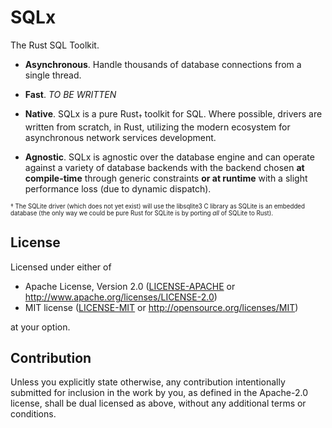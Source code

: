 # SQLx

The Rust SQL Toolkit.
 
 * **Asynchronous**. Handle thousands of database connections from a single thread.
 
 * **Fast**. _TO BE WRITTEN_
 
 * **Native**. SQLx is a pure Rust<sub>†</sub> toolkit for SQL. Where possible, drivers are written from scratch, in Rust, utilizing the modern ecosystem for asynchronous network services development.
 
 * **Agnostic**. SQLx is agnostic over the database engine and can operate against a variety of database backends with the backend chosen **at compile-time** through generic constraints **or at runtime** with a slight performance loss (due to dynamic dispatch).

<sub><sup>† The SQLite driver (which does not yet exist) will use the libsqlite3 C library as SQLite is an embedded database (the only way we could be pure Rust for SQLite is by porting _all_ of SQLite to Rust).</sup></sub>

## License

Licensed under either of

 * Apache License, Version 2.0
   ([LICENSE-APACHE](LICENSE-APACHE) or http://www.apache.org/licenses/LICENSE-2.0)
 * MIT license
   ([LICENSE-MIT](LICENSE-MIT) or http://opensource.org/licenses/MIT)

at your option.

## Contribution

Unless you explicitly state otherwise, any contribution intentionally submitted
for inclusion in the work by you, as defined in the Apache-2.0 license, shall be
dual licensed as above, without any additional terms or conditions.
